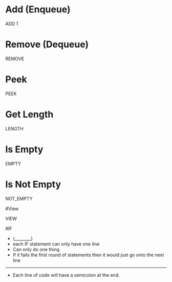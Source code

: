

# Add (Enqueue)

ADD 1


# Remove (Dequeue)


REMOVE     


# Peek


PEEK  


# Get Length


LENGTH


# Is Empty


EMPTY


# Is Not Empty

NOT_EMPTY


#View

VIEW

#IF

- (________)
- each IF statement can only have one line
- Can only do one thing
- If it fails the first round of statements then it would just go onto the next line



------------------------------------------------------------------------------------------

- Each line of code will have a semicolon at the end.
